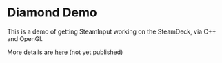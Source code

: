 # Diamond Demo

This is a demo of getting SteamInput working on the SteamDeck, via C++ and OpenGl.

More details are [here](https://pbentley.pages.dev/) (not yet published)